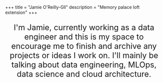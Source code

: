 +++
title = "Jamie O'Reilly-Gll"
description = "Memory palace loft extension"
+++
<p></p>
<p></p>
<p></p>
<p></p>
<p style="text-align: center; font-size:25px">I'm Jamie, currently working as a data engineer and this is my space to encourage me to finish and archive any projects or ideas I work on. I'll mainly be talking about data engineering, MLOps, data science and cloud architecture.</p>
